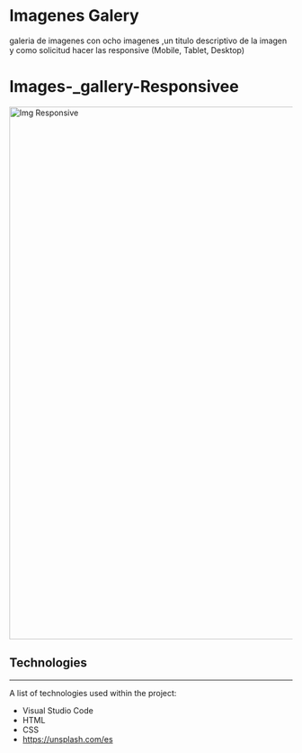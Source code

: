 # Imagenes Galery
galeria de imagenes con ocho imagenes ,un titulo descriptivo de la imagen  y como solicitud hacer las responsive 
(Mobile, Tablet, Desktop)

# Images-_gallery-Responsivee
<img width="946" alt="Img Responsive" src="https://github.com/stiv-32/Images-gallery_Responsivee/assets/144242742/ef6a9945-c4ec-49e5-9fa5-0445045ee835">

## Technologies
***
A list of technologies used within the project:
* Visual Studio Code
* HTML
* CSS
* https://unsplash.com/es


